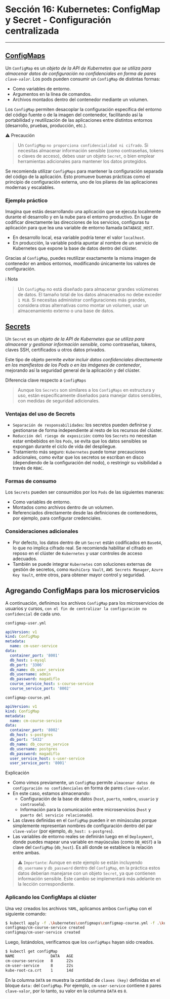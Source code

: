 # Sección 16: Kubernetes: ConfigMap y Secret - Configuración centralizada

---

## [ConfigMaps](https://kubernetes.io/docs/concepts/configuration/configmap/)

Un `ConfigMap` es un *objeto de la API de Kubernetes que se utiliza para almacenar datos de configuración no
confidenciales en forma de pares `clave-valor`*. Los pods pueden consumir un `ConfigMap` de distintas formas:

- Como variables de entorno.
- Argumentos en la línea de comandos.
- Archivos montados dentro del contenedor mediante un volumen.

Los `ConfigMap` permiten desacoplar la configuración específica del entorno del código fuente o de la imagen del
contenedor, facilitando así la portabilidad y reutilización de las aplicaciones entre distintos entornos (desarrollo,
pruebas, producción, etc.).

⚠️ Precaución
> Un `ConfigMap` `no proporciona confidencialidad ni cifrado`. Si necesitas almacenar información sensible (como
> contraseñas, tokens o claves de acceso), debes usar un objeto `Secret`, o bien emplear herramientas adicionales para
> mantener los datos protegidos.

Se recomienda utilizar `ConfigMaps` para mantener la configuración separada del código de la aplicación. Esto promueve
buenas prácticas como el principio de configuración externa, uno de los pilares de las aplicaciones modernas y
escalables.

### Ejemplo práctico

Imagina que estás desarrollando una aplicación que se ejecuta localmente durante el desarrollo y en la nube para el
entorno productivo. En lugar de codificar directamente las direcciones de los servicios, configuras tu aplicación para
que lea una variable de entorno llamada `DATABASE_HOST`.

- En desarrollo local, esa variable podría tener el valor `localhost`.
- En producción, la variable podría apuntar al nombre de un servicio de Kubernetes que expone la base de datos dentro
  del clúster.

Gracias al `ConfigMap`, puedes reutilizar exactamente la misma imagen de contenedor en ambos entornos, modificando
únicamente los valores de configuración.

ℹ️ Nota
> Un `ConfigMap` no está diseñado para almacenar grandes volúmenes de datos. El tamaño total de los datos almacenados no
> debe exceder `1 MiB`. Si necesitas administrar configuraciones más grandes, considera otras alternativas como montar
> un volumen, usar un almacenamiento externo o una base de datos.

## [Secrets](https://kubernetes.io/docs/concepts/configuration/secret/)

Un `Secret` es un *objeto de la API de Kubernetes que se utiliza para almacenar y gestionar información sensible*, como
contraseñas, tokens, claves SSH, certificados u otros datos privados.

Este tipo de objeto permite *evitar incluir datos confidenciales directamente en los manifiestos de los Pods o en las
imágenes de contenedor*, mejorando así la seguridad general de la aplicación y del clúster.

Diferencia clave respecto a `ConfigMaps`
> Aunque los `Secrets` son similares a los `ConfigMaps` en estructura y uso, están específicamente diseñados para
> manejar datos sensibles, con medidas de seguridad adicionales.

### Ventajas del uso de Secrets

- `Separación de responsabilidades`: los secretos pueden definirse y gestionarse de forma independiente al resto de los
  recursos del clúster.
- `Reducción del riesgo de exposición`: como los `Secrets` no necesitan estar embebidos en los `Pods`, se evita que los
  datos sensibles se expongan durante el ciclo de vida del despliegue.
- Tratamiento más seguro: `Kubernetes` puede tomar precauciones adicionales, como evitar que los secretos se escriban en
  disco (dependiendo de la configuración del nodo), o restringir su visibilidad a través de `RBAC`.

### Formas de consumo

Los `Secrets` pueden ser consumidos por los `Pods` de las siguientes maneras:

- Como variables de entorno.
- Montados como archivos dentro de un volumen.
- Referenciados directamente desde las definiciones de contenedores, por ejemplo, para configurar credenciales.

### Consideraciones adicionales

- Por defecto, los datos dentro de un `Secret` están codificados en `Base64`, lo que no implica cifrado real. Se
  recomienda habilitar el cifrado en reposo en el clúster de `Kubernetes` y usar controles de acceso adecuados.
- También se puede integrar `Kubernetes` con soluciones externas de gestión de secretos, como `HashiCorp Vault`,
  `AWS Secrets Manager`, `Azure Key Vault`, entre otros, para obtener mayor control y seguridad.

## Agregando ConfigMaps para los microservicios

A continuación, definimos los archivos `ConfigMap` para los microservicios de usuarios y cursos,
`con el fin de centralizar la configuración no confidencial` de cada uno.

`configmap-user.yml`

````yaml
apiVersion: v1
kind: ConfigMap
metadata:
  name: cm-user-service
data:
  container_port: '8001'
  db_host: s-mysql
  db_port: '3306'
  db_name: db_user_service
  db_username: admin
  db_password: magadiflo
  course_service_host: s-course-service
  course_service_port: '8002'
````

`configmap-course.yml`

````yml
apiVersion: v1
kind: ConfigMap
metadata:
  name: cm-course-service
data:
  container_port: '8002'
  db_host: s-postgres
  db_port: '5432'
  db_name: db_course_service
  db_username: postgres
  db_password: magadiflo
  user_service_host: s-user-service
  user_service_port: '8001'
````

Explicación

- Como vimos previamente, un `ConfigMap` permite `almacenar datos de configuración no confidenciales` en forma de pares
  `clave-valor`.
- En este caso, estamos almacenando:
    - Configuración de la base de datos (`host`, `puerto`, `nombre`, `usuario` y `contraseña`).
    - Información para la comunicación entre microservicios (`host` y` puerto del servicio relacionado`).
- Las claves definidas en el `ConfigMap` pueden ir en minúsculas porque simplemente representan nombres de
  configuración dentro del par `clave-valor` (por ejemplo, `db_host: s-postgres`).
- Las variables de entorno reales se definirán luego en el `Deployment`, donde puedes mapear una variable en
  mayúsculas (como `DB_HOST`) a la clave del `ConfigMap` (`db_host`). Es allí donde se establece la relación entre
  ambas.

> ⚠️ `Importante`: Aunque en este ejemplo se están incluyendo `db_username` y `db_password` dentro del `ConfigMap`,
> en la práctica estos datos deberían manejarse con un objeto `Secret`, ya que contienen información sensible.
> Este cambio se implementará más adelante en la lección correspondiente.

### Aplicando los ConfigMaps al clúster

Una vez creados los archivos `YAML`, aplicamos ambos `ConfigMap` con el siguiente comando:

````bash
$ kubectl apply -f .\kubernetes\configmaps\configmap-course.yml -f .\kubernetes\configmaps\configmap-user.yml
configmap/cm-course-service created
configmap/cm-user-service created
````

Luego, listándolos, verificamos que los `configMaps` hayan sido creados.

````bash
$ kubectl get configMap
NAME                DATA   AGE
cm-course-service   8      22s
cm-user-service     8      22s
kube-root-ca.crt    1      14d
````

En la columna `DATA` se muestra la cantidad de `claves (key)` definidas en el bloque `data:` del `ConfigMap`.
Por ejemplo, `cm-user-service` contiene `8` pares `clave-valor`, por lo tanto, su valor en la columna `DATA` es `8`.
